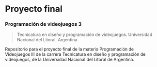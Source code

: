 # Proyecto final
### Programación de videojuegos 3
> Tecnicatura en diseño y programación de videojuegos. Universidad Nacional del Litoral. Argentina.

Repositorio para el proyecto final de la materio Programación de Videojuegos III de la carrera Tecnicatura en diseño y programación de videojuegos, de la Universidad Nacional del Litoral de Argentina.
